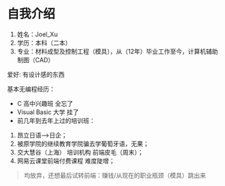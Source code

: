 # 自我介绍
1. 姓名：Joel_Xu
2. 学历：本科（二本）
3. 专业：材料成型及控制工程（模具），从（12年）毕业工作至今，计算机辅助制图（CAD）

爱好:
有设计感的东西

基本无编程经历：

- C 高中兴趣班 全忘了
- Visual Basic 大学 挂了
- 前几年到去年上过的培训班：
1. 昂立日语-->日企；
2. 被原学院的继续教育学院骗去学葡萄牙语，无果；
3. 交大慧谷（上海） 培训机构 前端皮毛（周末）；
4. 网易云课堂前端付费课程 难度陡增；
> 均放弃，还想最后试转前端：赚钱/从现在的职业瓶颈（模具）跳出来
